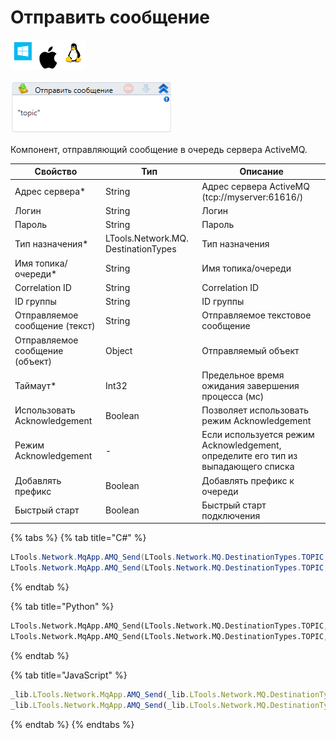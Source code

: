 # Отправить сообщение

![](<../../../../.gitbook/assets/image (100) (1) (1) (1) (1) (1) (1) (190).png>)

![](<../../../../.gitbook/assets/image (398).png>)

Компонент, отправляющий сообщение в очередь сервера ActiveMQ.

| Свойство                        | Тип                                 | Описание                                           |
| ------------------------------- | ----------------------------------- | -------------------------------------------------- |
| Адрес сервера\*                 | String                              | Адрес сервера ActiveMQ (tcp://myserver:61616/)     |
| Логин                           | String                              | Логин                                              |
| Пароль                          | String                              | Пароль                                             |
| Тип назначения\*                | LTools.Network.MQ. DestinationTypes | Тип назначения                                     |
| Имя топика/очереди\*            | String                              | Имя топика/очереди                                 |
| Correlation ID                  | String                              | Correlation ID                                     |
| ID группы                       | String                              | ID группы                                          |
| Отправляемое сообщение (текст)  | String                              | Отправляемое текстовое сообщение                   |
| Отправляемое сообщение (объект) | Object                              | Отправляемый объект                                |
| Таймаут\*                       | Int32                               | Предельное время ожидания завершения процесса (мс) |
| Использовать Acknowledgement    | Boolean                             | Позволяет использовать режим Acknowledgement |
| Режим Acknowledgement           | -                                   | Если используется режим Acknowledgement, определите его тип из выпадающего списка |
| Добавлять префикс               | Boolean                             | Добавлять префикс к очереди | 
| Быстрый старт                   | Boolean                             | Быстрый старт подключения |


{% tabs %}
{% tab title="C#" %}
```csharp
LTools.Network.MqApp.AMQ_Send(LTools.Network.MQ.DestinationTypes.TOPIC, "tcp://myserver:61616/", "login", "password", "topic", "corrId", "groupId", "message", 10000);
LTools.Network.MqApp.AMQ_Send(LTools.Network.MQ.DestinationTypes.TOPIC, "tcp://myserver:61616/", "login", "password", "topic", "corrId", "groupId", 10, 10000);
```
{% endtab %}

{% tab title="Python" %}
```python
LTools.Network.MqApp.AMQ_Send(LTools.Network.MQ.DestinationTypes.TOPIC, "tcp://myserver:61616/", "login", "password", "topic", "corrId", "groupId", "message", 10000)
LTools.Network.MqApp.AMQ_Send(LTools.Network.MQ.DestinationTypes.TOPIC, "tcp://myserver:61616/", "login", "password", "topic", "corrId", "groupId", 10, 10000)
```
{% endtab %}

{% tab title="JavaScript" %}
```javascript
_lib.LTools.Network.MqApp.AMQ_Send(_lib.LTools.Network.MQ.DestinationTypes.TOPIC, "tcp://myserver:61616/", "login", "password", "topic", "corrId", "groupId", "message", 10000);
_lib.LTools.Network.MqApp.AMQ_Send(_lib.LTools.Network.MQ.DestinationTypes.TOPIC, "tcp://myserver:61616/", "login", "password", "topic", "corrId", "groupId", 10, 10000);
```
{% endtab %}
{% endtabs %}
